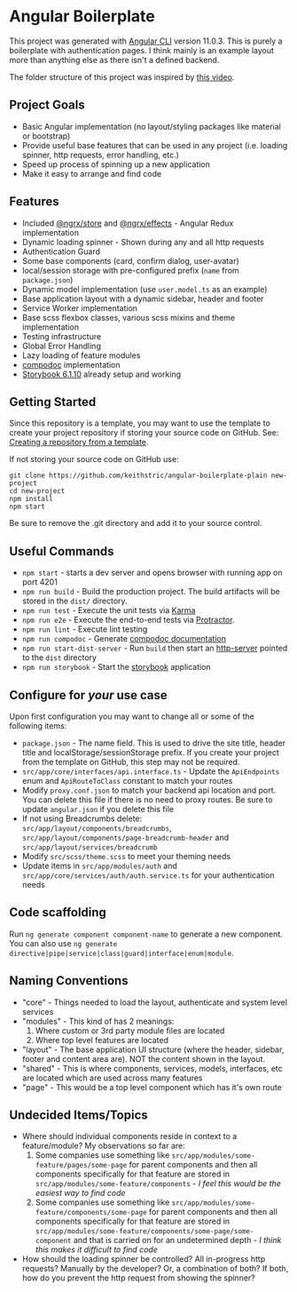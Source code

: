 # Angular Boilerplate

This project was generated with [Angular CLI](https://github.com/angular/angular-cli) version 11.0.3. This is purely a boilerplate with authentication pages. I think mainly is an example layout more than anything else as there isn't a defined backend.

The folder structure of this project was inspired by [this video](https://www.youtube.com/watch?v=WA95EJGhbLc&t=1s).

## Project Goals

* Basic Angular implementation (no layout/styling packages like material or bootstrap)
* Provide useful base features that can be used in any project (i.e. loading spinner, http requests, error handling, etc.)
* Speed up process of spinning up a new application
* Make it easy to arrange and find code

## Features

* Included [@ngrx/store](https://ngrx.io/guide/store) and [@ngrx/effects](https://ngrx.io/guide/effects) - Angular Redux implementation
* Dynamic loading spinner - Shown during any and all http requests
* Authentication Guard
* Some base components (card, confirm dialog, user-avatar)
* local/session storage with pre-configured prefix (`name` from `package.json`)
* Dynamic model implementation (use `user.model.ts` as an example)
* Base application layout with a dynamic sidebar, header and footer
* Service Worker implementation
* Base scss flexbox classes, various scss mixins and theme implementation
* Testing infrastructure
* Global Error Handling
* Lazy loading of feature modules
* [compodoc](https://compodoc.app/) implementation
* [Storybook 6.1.10](https://storybook.js.org) already setup and working

## Getting Started

Since this repository is a template, you may want to use the template to create your project repository if storing your source code on GitHub.
See: [Creating a repository from a template](https://docs.github.com/en/free-pro-team@latest/github/creating-cloning-and-archiving-repositories/creating-a-repository-from-a-template).

If not storing your source code on GitHub use:

```
git clone https://github.com/keithstric/angular-boilerplate-plain new-project
cd new-project
npm install
npm start
```

Be sure to remove the .git directory and add it to your source control.

## Useful Commands

* `npm start` - starts a dev server and opens browser with running app on port 4201
* `npm run build` -  Build the production project. The build artifacts will be stored in the `dist/` directory.
* `npm run test` - Execute the unit tests via [Karma](https://karma-runner.github.io)
* `npm run e2e` - Execute the end-to-end tests via [Protractor](http://www.protractortest.org/).
* `npm run lint` - Execute lint testing
* `npm run compodoc` - Generate [compodoc documentation](https://compodoc.app/)
* `npm run start-dist-server` - Run `build` then start an [http-server](https://www.npmjs.com/package/http-server) pointed to the `dist` directory
* `npm run storybook` - Start the [storybook](https://storybook.js.org) application

## Configure for _your_ use case

Upon first configuration you may want to change all or some of the following items:

* `package.json` - The name field. This is used to drive the site title, header title and localStorage/sessionStorage prefix. If you create your project from the template on GitHub, this step may not be required.
* `src/app/core/interfaces/api.interface.ts` - Update the `ApiEndpoints` enum and `ApiRouteToClass` constant to match your routes
* Modify `proxy.conf.json` to match your backend api location and port. You can delete this file if there is no need to proxy routes. Be sure to update `angular.json` if you delete this file
* If not using Breadcrumbs delete: `src/app/layout/components/breadcrumbs`, `src/app/layout/components/page-breadcrumb-header` and `src/app/layout/services/breadcrumb`
* Modify `src/scss/theme.scss` to meet your theming needs
* Update items in `src/app/modules/auth` and `src/app/core/services/auth/auth.service.ts` for your authentication needs

## Code scaffolding

Run `ng generate component component-name` to generate a new component. You can also use `ng generate directive|pipe|service|class|guard|interface|enum|module`.

## Naming Conventions

* "core" - Things needed to load the layout, authenticate and system level services
* "modules" - This kind of has 2 meanings:
    1) Where custom or 3rd party module files are located
    2) Where top level features are located
* "layout" - The base application UI structure (where the header, sidebar, footer and content area are). NOT the content shown in the layout.
* "shared" - This is where components, services, models, interfaces, etc are located which are used across many features
* "page" - This would be a top level component which has it's own route

## Undecided Items/Topics

* Where should individual components reside in context to a feature/module? My observations so far are:
    1) Some companies use something like `src/app/modules/some-feature/pages/some-page` for parent components and then all components specifically for that feature are stored in `src/app/modules/some-feature/components` - _I feel this would be the easiest way to find code_
    2) Some companies use something like `src/app/modules/some-feature/components/some-page` for parent components and then all components  specifically for that feature are stored in `src/app/modules/some-feature/components/some-page/some-component` and that is carried on for an undetermined depth - _I think this makes it difficult to find code_
* How should the loading spinner be controlled? All in-progress http requests? Manually by the developer? Or, a combination of both? If both, how do you prevent the http request from showing the spinner?

